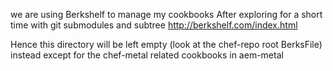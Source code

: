 we are using Berkshelf to manage my cookbooks
After exploring for a short time with git submodules and subtree
http://berkshelf.com/index.html

Hence this directory will be left empty
(look at the chef-repo root BerksFile) instead except for the chef-metal related cookbooks in aem-metal




